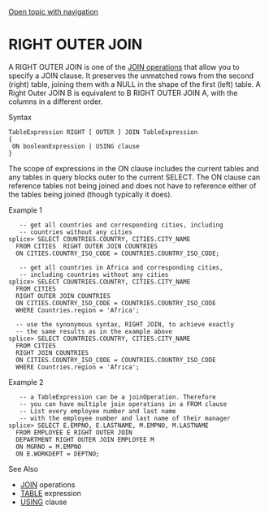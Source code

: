 [Open topic with navigation](../../../index.html#Shared/SQLReference/JoinOps/RightOuterJoin.html)

<a href="" id="JoinOps.RightOuterJoin"></a>[]()RIGHT OUTER JOIN
===============================================================

A <span class="CodeFont">RIGHT OUTER JOIN</span> is one of the [<span class="CodeFont">JOIN</span> operations](AboutJoins.html) that allow you to specify a <span class="CodeFont">JOIN</span> clause. It preserves the unmatched rows from the second (right) table, joining them with a <span class="CodeFont">NULL</span> in the shape of the first (left) table. A Right Outer <span class="CodeFont">JOIN B </span>is equivalent to <span class="CodeFont">B RIGHT OUTER JOIN A</span>, with the columns in a different order.

Syntax

``` FcnSyntax
TableExpression RIGHT [ OUTER ] JOIN TableExpression
{
 ON booleanExpression | USING clause
}
```

The scope of expressions in the <span class="CodeFont">ON</span> clause includes the current tables and any tables in query blocks outer to the current <span class="CodeFont">SELECT</span>. The <span class="CodeFont">ON</span> clause can reference tables not being joined and does not have to reference either of the tables being joined (though typically it does).

Example 1

``` Example
   -- get all countries and corresponding cities, including
   -- countries without any cities
splice> SELECT COUNTRIES.COUNTRY, CITIES.CITY_NAME 
  FROM CITIES  RIGHT OUTER JOIN COUNTRIES 
  ON CITIES.COUNTRY_ISO_CODE = COUNTRIES.COUNTRY_ISO_CODE;

   -- get all countries in Africa and corresponding cities,
   -- including countries without any cities
splice> SELECT COUNTRIES.COUNTRY, CITIES.CITY_NAME
  FROM CITIES 
  RIGHT OUTER JOIN COUNTRIES 
  ON CITIES.COUNTRY_ISO_CODE = COUNTRIES.COUNTRY_ISO_CODE
  WHERE Countries.region = 'Africa';

  -- use the synonymous syntax, RIGHT JOIN, to achieve exactly
  -- the same results as in the example above
splice> SELECT COUNTRIES.COUNTRY, CITIES.CITY_NAME
  FROM CITIES 
  RIGHT JOIN COUNTRIES 
  ON CITIES.COUNTRY_ISO_CODE = COUNTRIES.COUNTRY_ISO_CODE
  WHERE Countries.region = 'Africa';
```

Example 2

``` Example
   -- a TableExpression can be a joinOperation. Therefore
   -- you can have multiple join operations in a FROM clause
   -- List every employee number and last name 
   -- with the employee number and last name of their manager
splice> SELECT E.EMPNO, E.LASTNAME, M.EMPNO, M.LASTNAME 
  FROM EMPLOYEE E RIGHT OUTER JOIN  
  DEPARTMENT RIGHT OUTER JOIN EMPLOYEE M 
  ON MGRNO = M.EMPNO
  ON E.WORKDEPT = DEPTNO;
```

See Also

-   [<span class="CodeFont">JOIN</span>](Intro.JoinOps.html) operations
-   [<span class="CodeFont">TABLE</span>](../Expressions/Table.html) expression
-   [<span class="CodeFont">USING</span>](../Clauses/Using.html) clause

 


